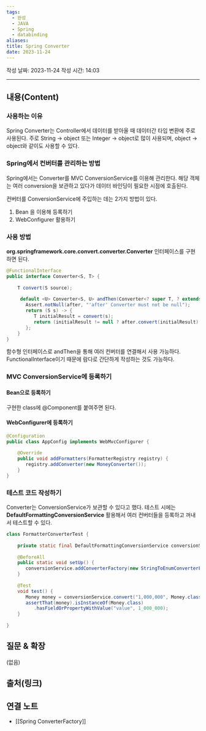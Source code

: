 ```yaml
---
tags:
  - 완성
  - JAVA
  - Spring
  - databinding
aliases: 
title: Spring Converter
date: 2023-11-24
---
```

작성 날짜: 2023-11-24
작성 시간: 14:03


----
## 내용(Content)

### 사용하는 이유
Spring Converter는 Controller에서 데이터를 받아올 때 데이터간 타입 변환에 주로 사용된다. 
주로 String -> object 또는 Integer -> object로 많이 사용되며, object -> object와 같이도 사용할 수 있다.


### Spring에서 컨버터를 관리하는 방법

Spring에서는 Converter를 MVC ConversionService를 이용해 관리한다. 해당 객체는 여러 conversion을 보관하고 있다가 데이터 바인딩이 필요한 시점에 호출된다.

컨버터를 ConversionService에 주입하는 데는 2가지 방법이 있다.

1. Bean 을 이용해 등록하기
2. WebConfigurer 활용하기

### 사용 방법
**org.springframework.core.convert.converter.Converter** 인터페이스를 구현하면 된다.

```java
@FunctionalInterface  
public interface Converter<S, T> {  
  
    T convert(S source);  
  
     default <U> Converter<S, U> andThen(Converter<? super T, ? extends U> after) {  
       Assert.notNull(after, "'after' Converter must not be null");  
       return (S s) -> {  
          T initialResult = convert(s);  
          return (initialResult != null ? after.convert(initialResult) : null);  
       };  
    }  
}
```

함수형 인터페이스로  andThen을 통해 여러 컨버터를 연결해서 사용 가능하다. FunctionalInterface이기 때문에 람다로 간단하게 작성하는 것도 가능하다.

### MVC ConversionService에 등록하기

#### Bean으로 등록하기

구현한 class에 @Component를 붙여주면 된다.

#### WebConfigurer에 등록하기

```java
@Configuration  
public class AppConfig implements WebMvcConfigurer {  
  
    @Override  
    public void addFormatters(FormatterRegistry registry) {  
       registry.addConverter(new MoneyConverter());  
    }  
}
```


### 테스트 코드 작성하기

Converter는 ConversionService가 보관할 수 있다고 했다. 테스트 시에는 **DefaultFormattingConversionService** 활용해서 여러 컨버터들을 등록하고 꺼내서 테스트할 수 있다.


```java
class FormatterConverterTest {  
  
    private static final DefaultFormattingConversionService conversionService = new DefaultFormattingConversionService();  
  
    @BeforeAll  
    public static void setUp() {  
       conversionService.addConverterFactory(new StringToEnumConverterFactory());  
    }  
  
    @Test  
    void test() {  
       Money money = conversionService.convert("1,000,000", Money.class);  
       assertThat(money).isInstanceOf(Money.class)  
          .hasFieldOrPropertyWithValue("value", 1_000_000);  
    }  
  
}
```


## 질문 & 확장

(없음)

## 출처(링크)


## 연결 노트

- [[Spring ConverterFactory]]











